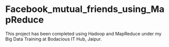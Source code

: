 # Facebook_mutual_friends_using_MapReduce

This project has been completed using Hadoop and MapReduce under my Big Data Training at Bodacious IT Hub, Jaipur.
